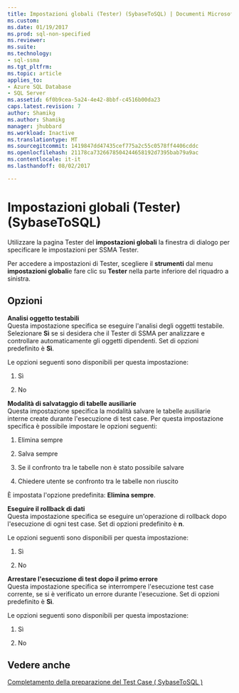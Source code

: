 ```yaml
---
title: Impostazioni globali (Tester) (SybaseToSQL) | Documenti Microsoft
ms.custom: 
ms.date: 01/19/2017
ms.prod: sql-non-specified
ms.reviewer: 
ms.suite: 
ms.technology:
- sql-ssma
ms.tgt_pltfrm: 
ms.topic: article
applies_to:
- Azure SQL Database
- SQL Server
ms.assetid: 6f0b9cea-5a24-4e42-8bbf-c4516b00da23
caps.latest.revision: 7
author: Shamikg
ms.author: Shamikg
manager: jhubbard
ms.workload: Inactive
ms.translationtype: MT
ms.sourcegitcommit: 1419847dd47435cef775a2c55c0578ff4406cddc
ms.openlocfilehash: 21178ca7326678504244658192d7395bab79a9ac
ms.contentlocale: it-it
ms.lasthandoff: 08/02/2017

---
```

# <a name="global-settings-tester-sybasetosql"></a>Impostazioni globali (Tester) (SybaseToSQL)
Utilizzare la pagina Tester del **impostazioni globali** la finestra di dialogo per specificare le impostazioni per SSMA Tester.  
  
Per accedere a impostazioni di Tester, scegliere il **strumenti** dal menu **impostazioni globali**e fare clic su **Tester** nella parte inferiore del riquadro a sinistra.  
  
## <a name="options"></a>Opzioni  
**Analisi oggetto testabili**  
Questa impostazione specifica se eseguire l'analisi degli oggetti testabile. Selezionare **Sì** se si desidera che il Tester di SSMA per analizzare e controllare automaticamente gli oggetti dipendenti. Set di opzioni predefinito è **Sì**.  
  
Le opzioni seguenti sono disponibili per questa impostazione:  
  
1.  Sì  
  
2.  No  
  
**Modalità di salvataggio di tabelle ausiliarie**  
Questa impostazione specifica la modalità salvare le tabelle ausiliarie interne create durante l'esecuzione di test case. Per questa impostazione specifica è possibile impostare le opzioni seguenti:  
  
1.  Elimina sempre  
  
2.  Salva sempre  
  
3.  Se il confronto tra le tabelle non è stato possibile salvare  
  
4.  Chiedere utente se confronto tra le tabelle non riuscito  
  
È impostata l'opzione predefinita: **Elimina sempre**.  
  
**Eseguire il rollback di dati**  
Questa impostazione specifica se eseguire un'operazione di rollback dopo l'esecuzione di ogni test case. Set di opzioni predefinito è **n**.  
  
Le opzioni seguenti sono disponibili per questa impostazione:  
  
1.  Sì  
  
2.  No  
  
**Arrestare l'esecuzione di test dopo il primo errore**  
Questa impostazione specifica se interrompere l'esecuzione test case corrente, se si è verificato un errore durante l'esecuzione. Set di opzioni predefinito è **Sì**.  
  
Le opzioni seguenti sono disponibili per questa impostazione:  
  
1.  Sì  
  
2.  No  
  
## <a name="see-also"></a>Vedere anche  
[Completamento della preparazione del Test Case &#40; SybaseToSQL &#41;](../../ssma/sybase/finishing-test-case-preparation-sybasetosql.md)  
  

